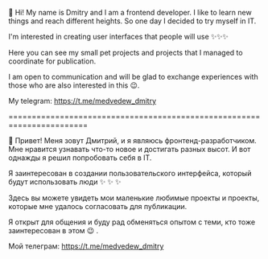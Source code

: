 👋 Hi! My name is Dmitry and I am a frontend developer. I like to learn new things and reach different heights. So one day I decided to try myself in IT.

I'm interested in creating user interfaces that people will use ✨✨✨

Here you can see my small pet projects and projects that I managed to coordinate for publication.

I am open to communication and will be glad to exchange experiences with those who are also interested in this 😉.

My telegram: https://t.me/medvedew_dmitry

=======================================================================

👋 Привет! Меня зовут Дмитрий, и я являюсь фронтенд-разработчиком. Мне нравится узнавать что-то новое и достигать разных высот. И вот однажды я решил попробовать себя в IT.

Я заинтересован в создании пользовательского интерфейса, который будут использовать люди ✨ ✨ ✨

Здесь вы можете увидеть мои маленькие любимые проекты и проекты, которые мне удалось согласовать для публикации.

Я открыт для общения и буду рад обменяться опытом с теми, кто тоже заинтересован в этом 😉 .

Мой телеграм: https://t.me/medvedew_dmitry
